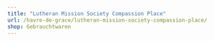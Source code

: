 ```yaml
---
title: "Lutheran Mission Society Compassion Place"
url: /havre-de-grace/lutheran-mission-society-compassion-place/
shop: Gebrauchtwaren
---
```

